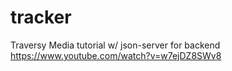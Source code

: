 # tracker

Traversy Media tutorial w/ json-server for backend
https://www.youtube.com/watch?v=w7ejDZ8SWv8
